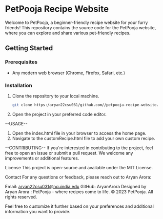 # PetPooja Recipe Website

Welcome to PetPooja, a beginner-friendly recipe website for your furry friends! This repository contains the source code for the PetPooja website, where you can explore and share various pet-friendly recipes.

## Getting Started

### Prerequisites

- Any modern web browser (Chrome, Firefox, Safari, etc.)

### Installation

1. Clone the repository to your local machine.
   ```bash
   git clone https:/aryan22csu031/github.com//petpooja-recipe-website.git
2. Open the project in your preferred code editor.

--USAGE--
1. Open the index.html file in your browser to access the home page.
2. Navigate to the customRecipe.html file to add your own custom recipe.

--CONTRIBUTING--
If you're interested in contributing to the project, feel free to open an issue or submit a pull request. We welcome any improvements or additional features.

License
This project is open-source and available under the MIT License.

Contact
For any questions or feedback, please reach out to Aryan Arora:

Email: aryan22csu031@ncuindia.edu
GitHub: AryanArora
Designed by Aryan Arora : PetPooja - where recipes come to life. © 2023 PetPooja. All rights reserved.


Feel free to customize it further based on your preferences and additional information you want to provide.

